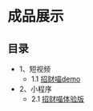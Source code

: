 # 成品展示



## 目录

- 1、短视频
  - 1.1 [招财喵demo](https://swsad.github.io/Dashboard/10-成品展示/1.1-招财喵demo)
- 2、小程序
  - 2.1 [招财喵体验版](https://swsad.github.io/Dashboard/10-成品展示/2.1-招财喵体验版)
